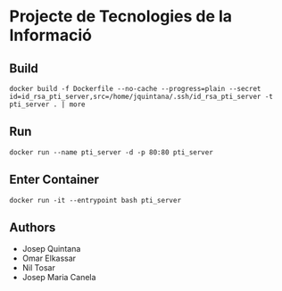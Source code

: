 # Projecte de Tecnologies de la Informació

## Build

```
docker build -f Dockerfile --no-cache --progress=plain --secret id=id_rsa_pti_server,src=/home/jquintana/.ssh/id_rsa_pti_server -t pti_server . | more

```


## Run

```
docker run --name pti_server -d -p 80:80 pti_server
```


## Enter Container

```
docker run -it --entrypoint bash pti_server
```


## Authors

- Josep Quintana
- Omar Elkassar
- Nil Tosar
- Josep Maria Canela
